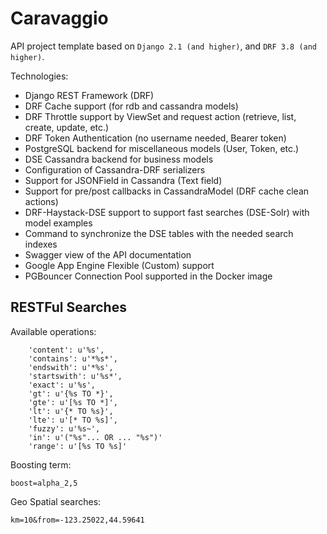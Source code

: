 # Caravaggio

API project template based on `Django 2.1 (and higher)`, and `DRF 3.8 (and higher)`.

Technologies:

- Django REST Framework (DRF)
- DRF Cache support (for rdb and cassandra models)
- DRF Throttle support by ViewSet and request action (retrieve, list, create, update, etc.)
- DRF Token Authentication (no username needed, Bearer token)
- PostgreSQL backend for miscellaneous models (User, Token, etc.)
- DSE Cassandra backend for business models
- Configuration of Cassandra-DRF serializers
- Support for JSONField in Cassandra (Text field)
- Support for pre/post callbacks in CassandraModel (DRF cache clean actions)
- DRF-Haystack-DSE support to support fast searches (DSE-Solr) with model examples
- Command to synchronize the DSE tables with the needed search indexes
- Swagger view of the API documentation 
- Google App Engine Flexible (Custom) support
- PGBouncer Connection Pool supported in the Docker image


## RESTFul Searches

Available operations:

```
    'content': u'%s',
    'contains': u'*%s*',
    'endswith': u'*%s',
    'startswith': u'%s*',
    'exact': u'%s',
    'gt': u'{%s TO *}',
    'gte': u'[%s TO *]',
    'lt': u'{* TO %s}',
    'lte': u'[* TO %s]',
    'fuzzy': u'%s~',		
    'in': u'("%s"... OR ... "%s")'
    'range': u'[%s TO %s]'
```    

Boosting term:

```
boost=alpha_2,5
```

Geo Spatial searches:

```
km=10&from=-123.25022,44.59641
```
